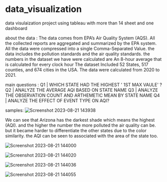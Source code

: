 # data_visualization
data visulaization project using tableau with more than 14 sheet and one dashboard 


about the data :
The data comes from EPA’s Air Quality System (AQS). All the collected reports are aggregated and summarized by the EPA system. All the data were compressed into a single Comma-Separated Value.
the data includes the pollution standards and the air quality standards. 
the numbers in the dataset we have were calculated are An 8-hour average that is calculated for every clock hour
The dataset Included 52 States, 517 counties, and 674 cities in the USA.
The data were calculated from 2020 to 2021.

main questions : 
Q1 | WHICH STATE HAD THE HIGHEST ' 1ST MAX VAULE' ?
Q2 | ANALYZE THE AVERAGE AQI BASED ON STATE NAME
Q3 | ANALYZE THE OBSERVATION COUNT AND ARTHEMETIC MEAN BY STATE NAME
Q4 | ANALYZE THE EFFECT OF EVENT TYPE ON AQI?

samples:
![Screenshot 2023-08-21 143938](https://github.com/marwh22/data_visualization/assets/85491809/db8ff9d7-1664-421b-bcf3-564f1d76270e)

We can see that Arizona has the darkest shade which means the highest (AQI). and the higher the number the more polluted the air quality can be. 
but it became harder to differentiate the other states due to the color similarity.
the AQI can be seen to associated with the area of the state too. 

![Screenshot 2023-08-21 144000](https://github.com/marwh22/data_visualization/assets/85491809/331d8d86-bf7f-475b-930f-d56cee5adb5b)

![Screenshot 2023-08-21 144020](https://github.com/marwh22/data_visualization/assets/85491809/bf9f012d-851f-4494-8736-67facae40a9a)

![Screenshot 2023-08-21 144036](https://github.com/marwh22/data_visualization/assets/85491809/bbab04bb-2633-423f-9b95-6e3434f85107)

![Screenshot 2023-08-21 144055](https://github.com/marwh22/data_visualization/assets/85491809/76832a8d-d325-46e1-a0b1-fd350dad387f)


